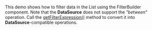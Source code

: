 This demo shows how to&nbsp;filter data in&nbsp;the List using the FilterBuilder component. Note that the **DataSource** does not support the *"between"* operation. Call the [getFilterExpression()](/Documentation/ApiReference/UI_Components/dxFilterBuilder/Methods/#getFilterExpression) method to&nbsp;convert it&nbsp;into **DataSource**-compatible operations.
<!--split-->